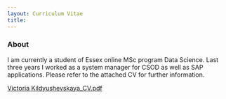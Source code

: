 ```yaml
---
layout: Curriculum Vitae
title: 
---
```







### About

I am currently a student of Essex online MSc program Data Science. Last three years I worked as a system manager for CSOD as well as SAP applications. Please refer to the attached CV for further information. 


[Victoria Kildyushevskaya_CV.pdf](https://github.com/user-attachments/files/18563897/Victoria.Kildyushevskaya_CV.pdf)
